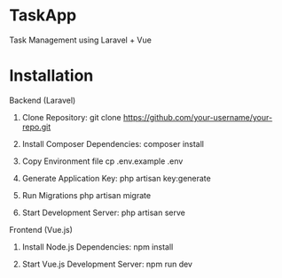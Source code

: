 # TaskApp
Task Management using Laravel + Vue

# Installation
Backend (Laravel)
1. Clone Repository:
git clone https://github.com/your-username/your-repo.git

2. Install Composer Dependencies:
composer install

3. Copy Environment file 
cp .env.example .env

4. Generate Application Key:
php artisan key:generate

5. Run Migrations
php artisan migrate

6. Start Development Server:
php artisan serve

Frontend (Vue.js)

1. Install Node.js Dependencies:
npm install

2. Start Vue.js Development Server:
npm run dev